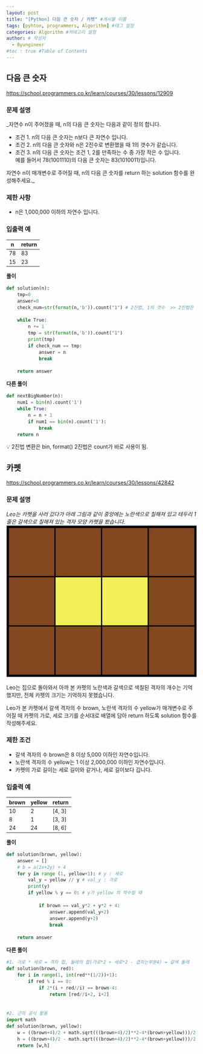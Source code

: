 ```yaml
---
layout: post
title: "[Python] 다음 큰 숫자 / 카펫" #게시물 이름
tags: [pyhton, programmers, Algorithm] #태그 설정
categories: Algorithm #카테고리 설정
author: # 작성자
  - Byungineer
#toc : true #Table of Contents
---
```

## 다음 큰 숫자
<https://school.programmers.co.kr/learn/courses/30/lessons/12909>

### 문제 설명
_자연수 n이 주어졌을 때, n의 다음 큰 숫자는 다음과 같이 정의 합니다.

- 조건 1. n의 다음 큰 숫자는 n보다 큰 자연수 입니다.
- 조건 2. n의 다음 큰 숫자와 n은 2진수로 변환했을 때 1의 갯수가 같습니다.
- 조건 3. n의 다음 큰 숫자는 조건 1, 2를 만족하는 수 중 가장 작은 수 입니다.   
예를 들어서 78(1001110)의 다음 큰 숫자는 83(1010011)입니다.

자연수 n이 매개변수로 주어질 때, n의 다음 큰 숫자를 return 하는 solution 함수를 완성해주세요._

### 제한 사항
- n은 1,000,000 이하의 자연수 입니다.

### 입출력 예
n | return
--------------------- | ---------------------
78                    | 83
15                    | 23


**풀이**
```python
def solution(n):
    tmp=0
    answer=0
    check_num=str(format(n,'b')).count("1") # 2진법, 1의 갯수  >> 2진법은 str 타입 변환없이 바로 사용이 가능하다.
     
    while True:
        n += 1 
        tmp = str(format(n,'b')).count("1")
        print(tmp)
        if check_num == tmp:
            answer = n
            break

    return answer
```

**다른 풀이**
```python
def nextBigNumber(n):
    num1 = bin(n).count('1')
    while True:
        n = n + 1
        if num1 == bin(n).count('1'):
            break
    return n

```


<aside>
💡 2진법 변환은 bin, format()   
2진법은 count가 바로 사용이 됨.
</aside>


## 카펫
<https://school.programmers.co.kr/learn/courses/30/lessons/42842>

### 문제 설명
_Leo는 카펫을 사러 갔다가 아래 그림과 같이 중앙에는 노란색으로 칠해져 있고 테두리 1줄은 갈색으로 칠해져 있는 격자 모양 카펫을 봤습니다._
<img src="/image/programmers_carpet.png" alt="python_venv" style="height: 400px; width:600px;"/>   

Leo는 집으로 돌아와서 아까 본 카펫의 노란색과 갈색으로 색칠된 격자의 개수는 기억했지만, 전체 카펫의 크기는 기억하지 못했습니다.

Leo가 본 카펫에서 갈색 격자의 수 brown, 노란색 격자의 수 yellow가 매개변수로 주어질 때 카펫의 가로, 세로 크기를 순서대로 배열에 담아 return 하도록 solution 함수를 작성해주세요.

### 제한 조건
- 갈색 격자의 수 brown은 8 이상 5,000 이하인 자연수입니다.
- 노란색 격자의 수 yellow는 1 이상 2,000,000 이하인 자연수입니다.
- 카펫의 가로 길이는 세로 길이와 같거나, 세로 길이보다 깁니다.

### 입출력 예
brown                 | yellow                | return
--------------------- | --------------------- | ---------------------  
10                    | 2                     | [4, 3] 
8                     | 1                     | [3, 3]
24                    | 24                    | [8, 6]


**풀이**
```python
def solution(brown, yellow):
    answer = []
    # b = a(2x+2y) + 4    
    for y in range (1, yellow+1): # y : 세로
        val_y = yellow // y # val_y : 가로
        print(y)
        if yellow % y == 0: # y가 yellow 의 약수일 때

            if brown == val_y*2 + y*2 + 4:
                answer.append(val_y+2)
                answer.append(y+2)
                break
                
    return answer
```

**다른 풀이**
```python
#1. 가로 * 세로 = 격자 합, 둘레의 합(가로*2 + 세로*2 - 겹치는부분4) = 갈색 둘레
def solution(brown, red):
    for i in range(1, int(red**(1/2))+1):
        if red % i == 0:
            if 2*(i + red//i) == brown-4:
                return [red//i+2, i+2]


#2. 근의 공식 활용
import math
def solution(brown, yellow):
    w = ((brown+4)/2 + math.sqrt(((brown+4)/2)**2-4*(brown+yellow)))/2
    h = ((brown+4)/2 - math.sqrt(((brown+4)/2)**2-4*(brown+yellow)))/2
    return [w,h]
```
